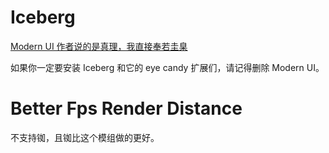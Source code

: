 # Iceberg
[Modern UI 作者说的是真理，我直接奉若圭臬](https://github.com/BloCamLimb/ModernUI/issues/107#issuecomment-1147147665)

如果你一定要安装 Iceberg 和它的 eye candy 扩展们，请记得删除 Modern UI。

# Better Fps Render Distance
不支持铷，且铷比这个模组做的更好。
